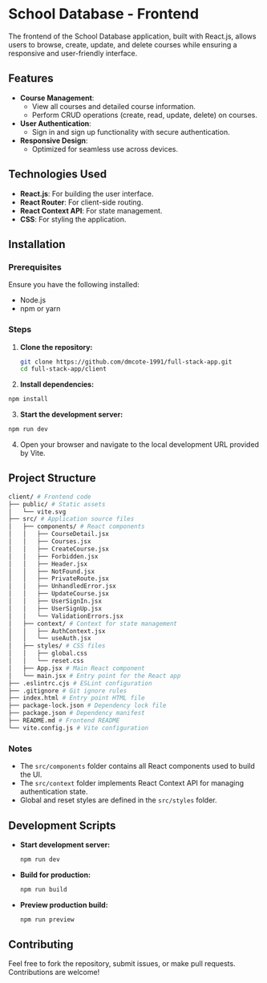 # School Database - Frontend

The frontend of the School Database application, built with React.js, allows users to browse, create, update, and delete courses while ensuring a responsive and user-friendly interface.

## Features

- **Course Management**: 
  - View all courses and detailed course information.
  - Perform CRUD operations (create, read, update, delete) on courses.
- **User Authentication**: 
  - Sign in and sign up functionality with secure authentication.
- **Responsive Design**: 
  - Optimized for seamless use across devices.

## Technologies Used

- **React.js**: For building the user interface.
- **React Router**: For client-side routing.
- **React Context API**: For state management.
- **CSS**: For styling the application.

## Installation

### Prerequisites
Ensure you have the following installed:
- Node.js
- npm or yarn

### Steps
1. **Clone the repository:**
   ```bash
   git clone https://github.com/dmcote-1991/full-stack-app.git
   cd full-stack-app/client
2. **Install dependencies:**
  ```bash
  npm install
  ```
3. **Start the development server:**
  ```bash
  npm run dev
  ```
4. Open your browser and navigate to the local development URL provided by Vite.

## Project Structure

```bash
client/ # Frontend code
├── public/ # Static assets
│   └── vite.svg
├── src/ # Application source files
│   ├── components/ # React components
│   │   ├── CourseDetail.jsx
│   │   ├── Courses.jsx
│   │   ├── CreateCourse.jsx
│   │   ├── Forbidden.jsx
│   │   ├── Header.jsx
│   │   ├── NotFound.jsx
│   │   ├── PrivateRoute.jsx
│   │   ├── UnhandledError.jsx
│   │   ├── UpdateCourse.jsx
│   │   ├── UserSignIn.jsx
│   │   ├── UserSignUp.jsx
│   │   └── ValidationErrors.jsx
│   ├── context/ # Context for state management
│   │   ├── AuthContext.jsx
│   │   └── useAuth.jsx
│   ├── styles/ # CSS files
│   │   ├── global.css
│   │   └── reset.css
│   ├── App.jsx # Main React component
│   └── main.jsx # Entry point for the React app
├── .eslintrc.cjs # ESLint configuration
├── .gitignore # Git ignore rules
├── index.html # Entry point HTML file
├── package-lock.json # Dependency lock file
├── package.json # Dependency manifest
├── README.md # Frontend README
└── vite.config.js # Vite configuration
```

### Notes
- The `src/components` folder contains all React components used to build the UI.
- The `src/context` folder implements React Context API for managing authentication state.
- Global and reset styles are defined in the `src/styles` folder.

## Development Scripts

- **Start development server:**
  ```bash
  npm run dev
  ```
- **Build for production:**
  ```bash
  npm run build
  ```
- **Preview production build:**
  ```bash
  npm run preview
  ```

## Contributing

Feel free to fork the repository, submit issues, or make pull requests. Contributions are welcome!
